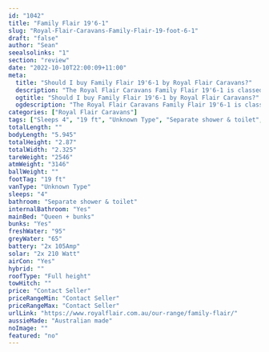 ```yaml
---
id: "1042"
title: "Family Flair 19'6-1"
slug: "Royal-Flair-Caravans-Family-Flair-19-foot-6-1"
draft: "false"
author: "Sean"
seealsolinks: "1"
section: "review"
date: "2022-10-10T22:00:09+11:00"
meta:
  title: "Should I buy Family Flair 19'6-1 by Royal Flair Caravans?"
  description: "The Royal Flair Caravans Family Flair 19'6-1 is classed as Unknown Type, and sleeps 4 people. It is Australian made and comes in at 19 ft. It generally has Separate shower & toilet."
  ogtitle: "Should I buy Family Flair 19'6-1 by Royal Flair Caravans?"
  ogdescription: "The Royal Flair Caravans Family Flair 19'6-1 is classed as Unknown Type, and sleeps 4 people. It is Australian made and comes in at 19 ft. It generally has Separate shower & toilet."
categories: ["Royal Flair Caravans"]
tags: ["Sleeps 4", "19 ft", "Unknown Type", "Separate shower & toilet", "Full height", "Price Unknown"]
totalLength: ""
bodyLength: "5.945"
totalHeight: "2.87"
totalWidth: "2.325"
tareWeight: "2546"
atmWeight: "3146"
ballWeight: ""
footTag: "19 ft"
vanType: "Unknown Type"
sleeps: "4"
bathroom: "Separate shower & toilet"
internalBathroom: "Yes"
mainBed: "Queen + bunks"
bunks: "Yes"
freshWater: "95"
greyWater: "65"
battery: "2x 105Amp"
solar: "2x 210 Watt"
airCon: "Yes"
hybrid: ""
roofType: "Full height"
towHitch: ""
price: "Contact Seller"
priceRangeMin: "Contact Seller"
priceRangeMax: "Contact Seller"
urlLink: "https://www.royalflair.com.au/our-range/family-flair/"
aussieMade: "Australian made"
noImage: ""
featured: "no"
---
```

